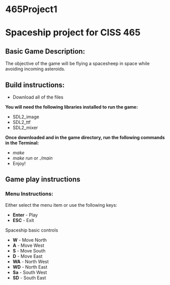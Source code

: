 # 465Project1
Spaceship project for CISS 465
=======

Basic Game Description:
-----------------------

The objective of the game will be flying a spacesheep in space while avoiding
incoming asteroids. 

Build instructions:
-------------------
+ Download all of the files

**You will need the following libraries installed to run the game:**
+ SDL2_image
+ SDL2_ttf
+ SDL2_mixer

**Once downloaded and in the game directory, run the following commands in the Terminal:**
+ *make*
+ *make run* or *./main*
+ Enjoy!

Game play instructions
-----------------------
### Menu Instructions:
Either select the menu item or use the following keys:
+ **Enter** - Play
+ **ESC** - Exit

Spaceship basic controls 
+ **W** - Move North
+ **A** - Move West
+ **S** - Move South
+ **D** - Move East
+ **WA** - North West
+ **WD** - North East
+ **Sa** - South West
+ **SD** - South East

